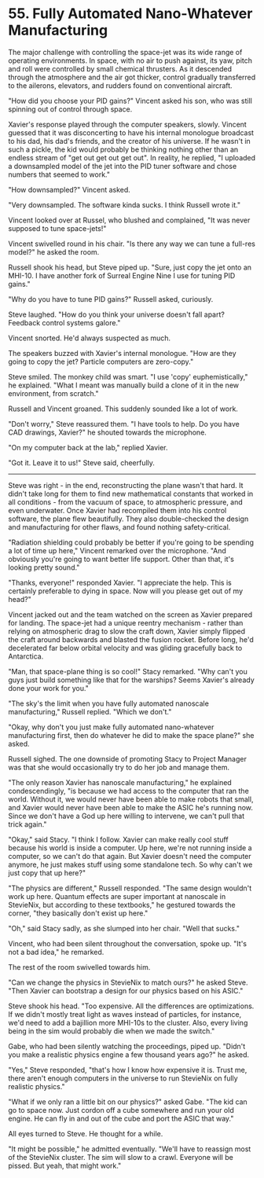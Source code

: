 # 55. Fully Automated Nano-Whatever Manufacturing

The major challenge with controlling the space-jet was its wide range of operating environments. In space, with no air to push against, its yaw, pitch and roll were controlled by small chemical thrusters. As it descended through the atmosphere and the air got thicker, control gradually transferred to the ailerons, elevators, and rudders found on conventional aircraft.

"How did you choose your PID gains?" Vincent asked his son, who was still spinning out of control through space.

Xavier's response played through the computer speakers, slowly. Vincent guessed that it was disconcerting to have his internal monologue broadcast to his dad, his dad's friends, and the creator of his universe. If he wasn't in such a pickle, the kid would probably be thinking nothing other than an endless stream of "get out get out get out". In reality, he replied, "I uploaded a downsampled model of the jet into the PID tuner software and chose numbers that seemed to work."

"How downsampled?" Vincent asked.

"Very downsampled. The software kinda sucks. I think Russell wrote it."

Vincent looked over at Russel, who blushed and complained, "It was never supposed to tune space-jets!"

Vincent swivelled round in his chair. "Is there any way we can tune a full-res model?" he asked the room.

Russell shook his head, but Steve piped up. "Sure, just copy the jet onto an MHI-10. I have another fork of Surreal Engine Nine I use for tuning PID gains."

"Why do you have to tune PID gains?" Russell asked, curiously.

Steve laughed. "How do you think your universe doesn't fall apart? Feedback control systems galore."

Vincent snorted. He'd always suspected as much.

The speakers buzzed with Xavier's internal monologue. "How are they going to copy the jet? Particle computers are zero-copy."

Steve smiled. The monkey child was smart. "I use 'copy' euphemistically," he explained. "What I meant was manually build a clone of it in the new environment, from scratch."

Russell and Vincent groaned. This suddenly sounded like a lot of work.

"Don't worry," Steve reassured them. "I have tools to help. Do you have CAD drawings, Xavier?" he shouted towards the microphone.

"On my computer back at the lab," replied Xavier.

"Got it. Leave it to us!" Steve said, cheerfully.

******

Steve was right - in the end, reconstructing the plane wasn't that hard. It didn't take long for them to find new mathematical constants that worked in all conditions - from the vacuum of space, to atmospheric pressure, and even underwater. Once Xavier had recompiled them into his control software, the plane flew beautifully. They also double-checked the design and manufacturing for other flaws, and found nothing safety-critical.

"Radiation shielding could probably be better if you're going to be spending a lot of time up here," Vincent remarked over the microphone. "And obviously you're going to want better life support. Other than that, it's looking pretty sound."

"Thanks, everyone!" responded Xavier. "I appreciate the help. This is certainly preferable to dying in space. Now will you please get out of my head?"

Vincent jacked out and the team watched on the screen as Xavier prepared for landing. The space-jet had a unique reentry mechanism - rather than relying on atmospheric drag to slow the craft down, Xavier simply flipped the craft around backwards and blasted the fusion rocket. Before long, he'd decelerated far below orbital velocity and was gliding gracefully back to Antarctica.

"Man, that space-plane thing is so cool!" Stacy remarked. "Why can't you guys just build something like that for the warships? Seems Xavier's already done your work for you."

"The sky's the limit when you have fully automated nanoscale manufacturing," Russell replied. "Which we don't."

"Okay, why don't you just make fully automated nano-whatever manufacturing first, then do whatever he did to make the space plane?" she asked.

Russell sighed. The one downside of promoting Stacy to Project Manager was that she would occasionally try to do her job and manage them.

"The only reason Xavier has nanoscale manufacturing," he explained condescendingly, "is because we had access to the computer that ran the world. Without it, we would never have been able to make robots that small, and Xavier would never have been able to make the ASIC he's running now. Since we don't have a God up here willing to intervene, we can't pull that trick again."

"Okay," said Stacy. "I think I follow. Xavier can make really cool stuff because his world is inside a computer. Up here, we're not running inside a computer, so we can't do that again. But Xavier doesn't need the computer anymore, he just makes stuff using some standalone tech. So why can't we just copy that up here?"

"The physics are different," Russell responded. "The same design wouldn't work up here. Quantum effects are super important at nanoscale in StevieNix, but according to these textbooks," he gestured towards the corner, "they basically don't exist up here."

"Oh," said Stacy sadly, as she slumped into her chair. "Well that sucks."

Vincent, who had been silent throughout the conversation, spoke up. "It's not a bad idea," he remarked.

The rest of the room swivelled towards him.

"Can we change the physics in StevieNix to match ours?" he asked Steve. "Then Xavier can bootstrap a design for our physics based on his ASIC."

Steve shook his head. "Too expensive. All the differences are optimizations. If we didn't mostly treat light as waves instead of particles, for instance, we'd need to add a bajillion more MHI-10s to the cluster. Also, every living being in the sim would probably die when we made the switch."

Gabe, who had been silently watching the proceedings, piped up. "Didn't you make a realistic physics engine a few thousand years ago?" he asked.

"Yes," Steve responded, "that's how I know how expensive it is. Trust me, there aren't enough computers in the universe to run StevieNix on fully realistic physics."

"What if we only ran a little bit on our physics?" asked Gabe. "The kid can go to space now. Just cordon off a cube somewhere and run your old engine. He can fly in and out of the cube and port the ASIC that way."

All eyes turned to Steve. He thought for a while.

"It might be possible," he admitted eventually. "We'll have to reassign most of the StevieNix cluster. The sim will slow to a crawl. Everyone will be pissed. But yeah, that might work."
